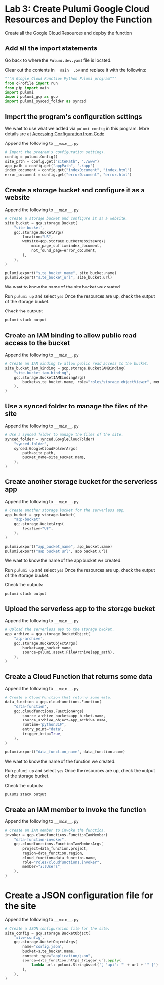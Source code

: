 # Lab 3: Create Pulumi Google Cloud Resources and Deploy the Function
Create all the Google Cloud Resources and deploy the function

## Add all the import statements
Go back to where the `Pulumi.dev.yaml` file is located.

Clear out the contents in `__main__.py` and replace it with the following:

```python
"""A Google Cloud Function Python Pulumi program"""
from cProfile import run
from pip import main
import pulumi
import pulumi_gcp as gcp
import pulumi_synced_folder as synced
```  

## Import the program's configuration settings
We want to use what we added via `pulumi config` in this program.
More details are at [Accessing Configuration from Code](https://www.pulumi.com/docs/intro/concepts/config/#code)

Append the following to `__main__.py`
```python
# Import the program's configuration settings.
config = pulumi.Config()
site_path = config.get("sitePath", "./www")
app_path = config.get("appPath", "./app")
index_document = config.get("indexDocument", "index.html")
error_document = config.get("errorDocument", "error.html")
```

## Create a storage bucket and configure it as a website

Append the following to `__main__.py`
```python
# Create a storage bucket and configure it as a website.
site_bucket = gcp.storage.Bucket(
    "site-bucket",
    gcp.storage.BucketArgs(
        location="US",
        website=gcp.storage.BucketWebsiteArgs(
            main_page_suffix=index_document,
            not_found_page=error_document,
        ),
    ),
)

pulumi.export("site_bucket_name", site_bucket.name)
pulumi.export("site_bucket_url", site_bucket.url)
```

We want to know the name of the site bucket we created.

Run `pulumi up` and select `yes`
Once the resources are up, check the output of the storage bucket.

Check the outputs:
```bash
pulumi stack output
```

## Create an IAM binding to allow public read access to the bucket
Append the following to `__main__.py`

```python
# Create an IAM binding to allow public read access to the bucket.
site_bucket_iam_binding = gcp.storage.BucketIAMBinding(
    "site-bucket-iam-binding",
    gcp.storage.BucketIAMBindingArgs(
        bucket=site_bucket.name, role="roles/storage.objectViewer", members=["allUsers"]
    ),
)
```

## Use a synced folder to manage the files of the site
Append the following to `__main__.py`
```python
# Use a synced folder to manage the files of the site.
synced_folder = synced.GoogleCloudFolder(
    "synced-folder",
    synced.GoogleCloudFolderArgs(
        path=site_path,
        bucket_name=site_bucket.name,
    ),
)
```

## Create another storage bucket for the serverless app
Append the following to `__main__.py`
```python
# Create another storage bucket for the serverless app.
app_bucket = gcp.storage.Bucket(
    "app-bucket",
    gcp.storage.BucketArgs(
        location="US",
    ),
)

pulumi.export("app_bucket_name", app_bucket.name)
pulumi.export("app_bucket_url", app_bucket.url)
```

We want to know the name of the app bucket we created.

Run `pulumi up` and select `yes`
Once the resources are up, check the output of the storage bucket.

Check the outputs:
```bash
pulumi stack output
```

## Upload the serverless app to the storage bucket
Append the following to `__main__.py`
```python
# Upload the serverless app to the storage bucket.
app_archive = gcp.storage.BucketObject(
    "app-archive",
    gcp.storage.BucketObjectArgs(
        bucket=app_bucket.name,
        source=pulumi.asset.FileArchive(app_path),
    ),
)
```
## Create a Cloud Function that returns some data

Append the following to `__main__.py`
```python
# Create a Cloud Function that returns some data.
data_function = gcp.cloudfunctions.Function(
    "data-function",
    gcp.cloudfunctions.FunctionArgs(
        source_archive_bucket=app_bucket.name,
        source_archive_object=app_archive.name,
        runtime="python310",
        entry_point="data",
        trigger_http=True,
    ),
)

pulumi.export("data_function_name", data_function.name)
```

We want to know the name of the function we created.

Run `pulumi up` and select `yes`
Once the resources are up, check the output of the storage bucket.

Check the outputs:
```bash
pulumi stack output
```

## Create an IAM member to invoke the function
Append the following to `__main__.py`
```python
# Create an IAM member to invoke the function.
invoker = gcp.cloudfunctions.FunctionIamMember(
    "data-function-invoker",
    gcp.cloudfunctions.FunctionIamMemberArgs(
        project=data_function.project,
        region=data_function.region,
        cloud_function=data_function.name,
        role="roles/cloudfunctions.invoker",
        member="allUsers",
    ),
)
```

# Create a JSON configuration file for the site

Append the following to `__main__.py`
```python
# Create a JSON configuration file for the site.
site_config = gcp.storage.BucketObject(
    "site-config",
    gcp.storage.BucketObjectArgs(
        name="config.json",
        bucket=site_bucket.name,
        content_type="application/json",
        source=data_function.https_trigger_url.apply(
            lambda url: pulumi.StringAsset('{ "api": "' + url + '" }')
        ),
    ),
)
```